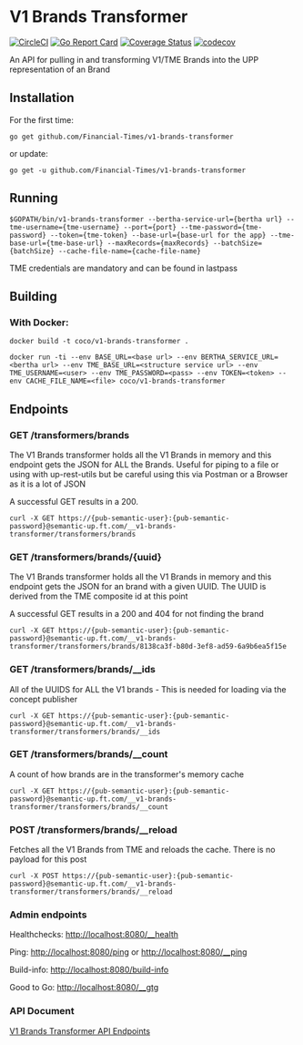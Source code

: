 # V1 Brands Transformer
[![CircleCI](https://circleci.com/gh/Financial-Times/v1-brands-transformer.svg?style=svg)](https://circleci.com/gh/Financial-Times/v1-brands-transformer) [![Go Report Card](https://goreportcard.com/badge/github.com/Financial-Times/v1-brands-transformer)](https://goreportcard.com/report/github.com/Financial-Times/v1-brands-transformer) [![Coverage Status](https://coveralls.io/repos/github/Financial-Times/v1-brands-transformer/badge.svg?branch=master)](https://coveralls.io/github/Financial-Times/v1-brands-transformer?branch=master) [![codecov](https://codecov.io/gh/Financial-Times/v1-brands-transformer/branch/master/graph/badge.svg)](https://codecov.io/gh/Financial-Times/v1-brands-transformer)

An API for pulling in and transforming V1/TME Brands into the UPP representation of an Brand 

## Installation

For the first time:

`go get github.com/Financial-Times/v1-brands-transformer`

or update:

`go get -u github.com/Financial-Times/v1-brands-transformer`

## Running

`$GOPATH/bin/v1-brands-transformer --bertha-service-url={bertha url} --tme-username={tme-username} --port={port} --tme-password={tme-password} --token={tme-token} --base-url={base-url for the app} --tme-base-url={tme-base-url} --maxRecords={maxRecords} --batchSize={batchSize} --cache-file-name={cache-file-name}`

TME credentials are mandatory and can be found in lastpass

## Building

### With Docker:

`docker build -t coco/v1-brands-transformer .`

`docker run -ti --env BASE_URL=<base url> --env BERTHA_SERVICE_URL=<bertha url> --env TME_BASE_URL=<structure service url> --env TME_USERNAME=<user> --env TME_PASSWORD=<pass> --env TOKEN=<token> --env CACHE_FILE_NAME=<file> coco/v1-brands-transformer`

## Endpoints

### GET /transformers/brands
The V1 Brands transformer holds all the V1 Brands in memory and this endpoint gets the JSON for ALL the Brands. Useful for piping to a file  or using with up-rest-utils but be careful using this via Postman or a Browser as it is a lot of JSON

A successful GET results in a 200. 

`curl -X GET https://{pub-semantic-user}:{pub-semantic-password}@semantic-up.ft.com/__v1-brands-transformer/transformers/brands`

### GET /transformers/brands/{uuid}
The V1 Brands transformer holds all the V1 Brands in memory and this endpoint gets the JSON for an brand with a given UUID. The UUID is derived from the TME composite id at this point

A successful GET results in a 200 and 404 for not finding the brand

`curl -X GET https://{pub-semantic-user}:{pub-semantic-password}@semantic-up.ft.com/__v1-brands-transformer/transformers/brands/8138ca3f-b80d-3ef8-ad59-6a9b6ea5f15e`

### GET /transformers/brands/__ids

All of the UUIDS for ALL the V1 brands - This is needed for loading via the concept publisher

`curl -X GET https://{pub-semantic-user}:{pub-semantic-password}@semantic-up.ft.com/__v1-brands-transformer/transformers/brands/__ids`

### GET /transformers/brands/__count
A count of how brands are in the transformer's memory cache

`curl -X GET https://{pub-semantic-user}:{pub-semantic-password}@semantic-up.ft.com/__v1-brands-transformer/transformers/brands/__count`


### POST /transformers/brands/__reload 

Fetches all the V1 Brands from TME and reloads the cache. There is no payload for this post

`curl -X POST https://{pub-semantic-user}:{pub-semantic-password}@semantic-up.ft.com/__v1-brands-transformer/transformers/brands/__reload`

### Admin endpoints
Healthchecks: [http://localhost:8080/__health](http://localhost:8080/__health)

Ping: [http://localhost:8080/ping](http://localhost:8080/ping) or [http://localhost:8080/__ping](http://localhost:8080/__ping)

Build-info: [http://localhost:8080/build-info](http://localhost:8080/build-info) 

Good to Go: [http://localhost:8080/__gtg](http://localhost:8080/__gtg) 

### API Document  
[V1 Brands Transformer API Endpoints](https://docs.google.com/document/d/1-Eyhs98a3J1zw5OHfFZ0uXzyFCywBKnvC3RmrBc29cU)
